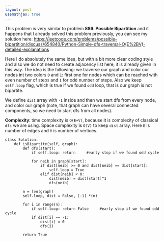 ```yaml
---
layout: post
usemathjax: true
---
```


This problem is very similar to problem **886. Possible Bipartition** and it happens that I already solved this problem previously, you can see my solution here: https://leetcode.com/problems/possible-bipartition/discuss/654840/Python-Simple-dfs-traversal-O(E%2BV)-detailed-explanations

Here I do absolutely the same idea, but with a bit more clear coding style and also we do not need to create adjacency list here, it is already given in this way. The idea is the following: we traverse our graph and color our nodes int two colors `0` and `1`: first one for nodes which can be reached with even number of steps and `1` for odd number of steps. Also we keep `self.loop` flag, which is true if we found `odd` loop, that is our graph is not bipartite. 

We define `dist` array with `-1` inside and then we start dfs from every node, and color our graph (note, that graph can have several connected components, so we need to start dfs from all nodes).

**Complexity**: time complexity is `O(E+V)`, because it is complexity of classical `dfs` we are using. Space complexity is `O(V)` to keep `dist` array. Here `E` is number of edges and `V` is number of vertices.


```
class Solution:
    def isBipartite(self, graph):
        def dfs(start):
            if self.loop: return     #early stop if we found odd cycle

            for neib in graph[start]:
                if dist[neib] >= 0 and dist[neib] == dist[start]:
                    self.loop = True
                elif dist[neib] < 0:
                    dist[neib] = dist[start]^1
                    dfs(neib)
            
        n = len(graph) 
        self.loop, dist = False, [-1] *(n)
        
        for i in range(n):
            if self.loop: return False     #early stop if we found odd cycle
            if dist[i] == -1:
                dist[i] = 0
                dfs(i)
                
        return True
```